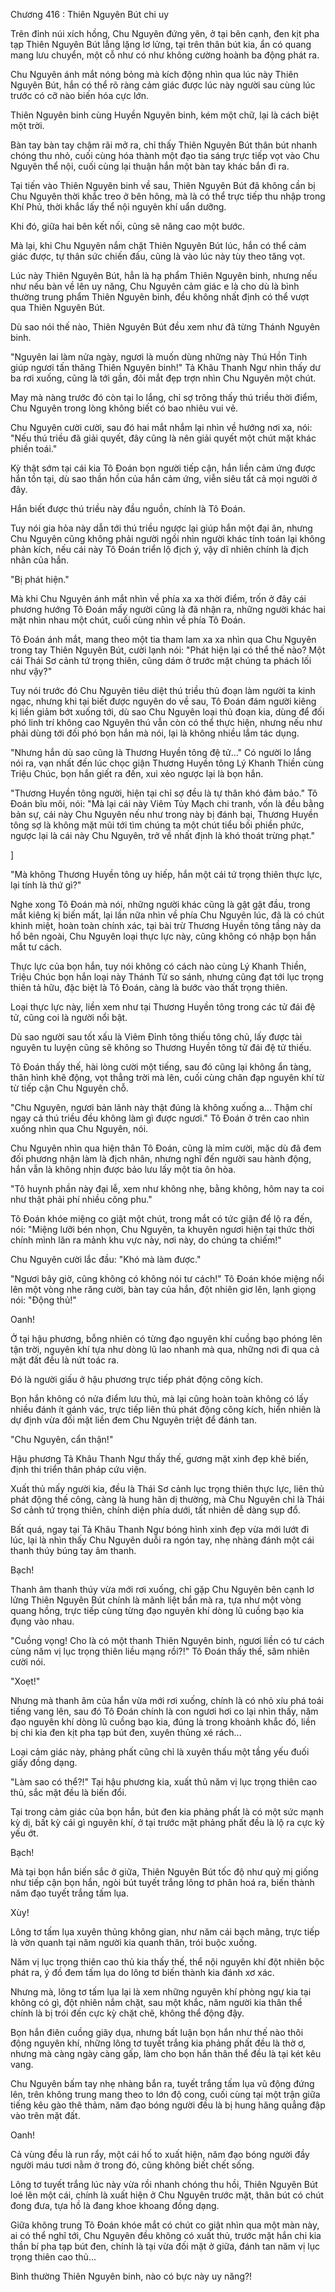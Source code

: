 




Chương 416 : Thiên Nguyên Bút chi uy


Trên đỉnh núi xích hồng, Chu Nguyên đứng yên, ở tại bên cạnh, đen kịt pha tạp Thiên Nguyên Bút lẳng lặng lơ lửng, tại trên thân bút kia, ẩn có quang mang lưu chuyển, một cỗ như có như không cường hoành ba động phát ra.

Chu Nguyên ánh mắt nóng bỏng mà kích động nhìn qua lúc này Thiên Nguyên Bút, hắn có thể rõ ràng cảm giác được lúc này người sau cùng lúc trước có cỡ nào biến hóa cực lớn.

Thiên Nguyên binh cùng Huyền Nguyên binh, kém một chữ, lại là cách biệt một trời.

Bàn tay bàn tay chậm rãi mở ra, chỉ thấy Thiên Nguyên Bút thân bút nhanh chóng thu nhỏ, cuối cùng hóa thành một đạo tia sáng trực tiếp vọt vào Chu Nguyên thể nội, cuối cùng lại thuận hắn một bàn tay khác bắn đi ra.

Tại tiến vào Thiên Nguyên binh về sau, Thiên Nguyên Bút đã không cần bị Chu Nguyên thời khắc treo ở bên hông, mà là có thể trực tiếp thu nhập trong Khí Phủ, thời khắc lấy thể nội nguyên khí uẩn dưỡng.

Khi đó, giữa hai bên kết nối, cũng sẽ nâng cao một bước.

Mà lại, khi Chu Nguyên nắm chặt Thiên Nguyên Bút lúc, hắn có thể cảm giác được, tự thân sức chiến đấu, cũng là vào lúc này tùy theo tăng vọt.

Lúc này Thiên Nguyên Bút, hẳn là hạ phẩm Thiên Nguyên binh, nhưng nếu như nếu bàn về lên uy năng, Chu Nguyên cảm giác e là cho dù là bình thường trung phẩm Thiên Nguyên binh, đều không nhất định có thể vượt qua Thiên Nguyên Bút.

Dù sao nói thế nào, Thiên Nguyên Bút đều xem như đã từng Thánh Nguyên binh.

"Nguyên lai làm nửa ngày, ngươi là muốn dùng những này Thú Hồn Tinh giúp ngươi tấn thăng Thiên Nguyên binh!" Tả Khâu Thanh Ngư nhìn thấy dư ba rơi xuống, cũng là tới gần, đôi mắt đẹp trợn nhìn Chu Nguyên một chút.

May mà nàng trước đó còn tại lo lắng, chỉ sợ trông thấy thú triều thời điểm, Chu Nguyên trong lòng không biết có bao nhiêu vui vẻ.

Chu Nguyên cười cười, sau đó hai mắt nhắm lại nhìn về hướng nơi xa, nói: "Nếu thú triều đã giải quyết, đây cũng là nên giải quyết một chút mặt khác phiền toái."

Kỳ thật sớm tại cái kia Tô Đoán bọn người tiếp cận, hắn liền cảm ứng được hắn tồn tại, dù sao thần hồn của hắn cảm ứng, viễn siêu tất cả mọi người ở đây.

Hắn biết được thú triều này đầu nguồn, chính là Tô Đoán.

Tuy nói gia hỏa này dẫn tới thú triều ngược lại giúp hắn một đại ân, nhưng Chu Nguyên cũng không phải người ngồi nhìn người khác tính toán lại không phản kích, nếu cái này Tô Đoán triển lộ địch ý, vậy dĩ nhiên chính là địch nhân của hắn.

"Bị phát hiện."

Mà khi Chu Nguyên ánh mắt nhìn về phía xa xa thời điểm, trốn ở đây cái phương hướng Tô Đoán mấy người cũng là đã nhận ra, những người khác hai mặt nhìn nhau một chút, cuối cùng nhìn về phía Tô Đoán.

Tô Đoán ánh mắt, mang theo một tia tham lam xa xa nhìn qua Chu Nguyên trong tay Thiên Nguyên Bút, cười lạnh nói: "Phát hiện lại có thể thế nào? Một cái Thái Sơ cảnh tứ trọng thiên, cũng dám ở trước mặt chúng ta phách lối như vậy?"

Tuy nói trước đó Chu Nguyên tiêu diệt thú triều thủ đoạn làm người ta kinh ngạc, nhưng khi tại biết được nguyên do về sau, Tô Đoán đám người kiêng kị liền giảm bớt xuống tới, dù sao Chu Nguyên loại thủ đoạn kia, dùng để đối phó linh trí không cao Nguyên thú vẫn còn có thể thực hiện, nhưng nếu như phải dùng tới đối phó bọn hắn mà nói, lại là không nhiều lắm tác dụng.

"Nhưng hắn dù sao cũng là Thương Huyền tông đệ tử..." Có người lo lắng nói ra, vạn nhất đến lúc chọc giận Thương Huyền tông Lý Khanh Thiền cùng Triệu Chúc, bọn hắn giết ra đến, xui xẻo ngược lại là bọn hắn.

"Thương Huyền tông người, hiện tại chỉ sợ đều là tự thân khó đảm bảo." Tô Đoán bĩu môi, nói: "Mà lại cái này Viêm Tủy Mạch chi tranh, vốn là đều bằng bản sự, cái này Chu Nguyên nếu như trong này bị đánh bại, Thương Huyền tông sợ là không mặt mũi tới tìm chúng ta một chút tiểu bối phiền phức, ngược lại là cái này Chu Nguyên, trở về nhất định là khó thoát trừng phạt."

]

"Mà không Thương Huyền tông uy hiếp, hắn một cái tứ trọng thiên thực lực, lại tính là thứ gì?"

Nghe xong Tô Đoán mà nói, những người khác cũng là gật gật đầu, trong mắt kiêng kị biến mất, lại lần nữa nhìn về phía Chu Nguyên lúc, đã là có chút khinh miệt, hoàn toàn chính xác, tại bài trừ Thương Huyền tông tầng này da hổ bên ngoài, Chu Nguyên loại thực lực này, cũng không có nhập bọn hắn mắt tư cách.

Thực lực của bọn hắn, tuy nói không có cách nào cùng Lý Khanh Thiền, Triệu Chúc bọn hắn loại này Thánh Tử so sánh, nhưng cũng đạt tới lục trọng thiên tả hữu, đặc biệt là Tô Đoán, càng là bước vào thất trọng thiên.

Loại thực lực này, liền xem như tại Thương Huyền tông trong các tử đái đệ tử, cũng coi là người nổi bật.

Dù sao người sau tốt xấu là Viêm Đỉnh tông thiếu tông chủ, lấy được tài nguyên tu luyện cũng sẽ không so Thương Huyền tông tử đái đệ tử thiếu.

Tô Đoán thấy thế, hài lòng cười một tiếng, sau đó cũng lại không ẩn tàng, thân hình khẽ động, vọt thẳng trời mà lên, cuối cùng chân đạp nguyên khí từ từ tiếp cận Chu Nguyên chỗ.

"Chu Nguyên, ngươi bản lãnh này thật đúng là không xuống a... Thậm chí ngay cả thú triều đều không làm gì được ngươi." Tô Đoán ở trên cao nhìn xuống nhìn qua Chu Nguyên, nói.

Chu Nguyên nhìn qua hiện thân Tô Đoán, cũng là mỉm cười, mặc dù đã đem đối phương nhận làm là địch nhân, nhưng nghĩ đến người sau hành động, hắn vẫn là không nhịn được bảo lưu lấy một tia ôn hòa.

"Tô huynh phần này đại lễ, xem như không nhẹ, bằng không, hôm nay ta coi như thật phải phí nhiều công phu."

Tô Đoán khóe miệng co giật một chút, trong mắt có tức giận để lộ ra đến, nói: "Miệng lưỡi bén nhọn, Chu Nguyên, ta khuyên ngươi hiện tại thức thời chính mình lăn ra mảnh khu vực này, nơi này, do chúng ta chiếm!"

Chu Nguyên cười lắc đầu: "Khó mà làm được."

"Ngươi bây giờ, cũng không có không nói tư cách!" Tô Đoán khóe miệng nổi lên một vòng nhe răng cười, bàn tay của hắn, đột nhiên giơ lên, lạnh giọng nói: "Động thủ!"

Oanh!

Ở tại hậu phương, bỗng nhiên có từng đạo nguyên khí cuồng bạo phóng lên tận trời, nguyên khí tựa như dòng lũ lao nhanh mà qua, những nơi đi qua cả mặt đất đều là nứt toác ra.

Đó là người giấu ở hậu phương trực tiếp phát động công kích.

Bọn hắn không có nửa điểm lưu thủ, mà lại cũng hoàn toàn không có lấy nhiều đánh ít gánh vác, trực tiếp liên thủ phát động công kích, hiển nhiên là dự định vừa đối mặt liền đem Chu Nguyên triệt để đánh tan.

"Chu Nguyên, cẩn thận!"

Hậu phương Tả Khâu Thanh Ngư thấy thế, gương mặt xinh đẹp khẽ biến, định thi triển thân pháp cứu viện.

Xuất thủ mấy người kia, đều là Thái Sơ cảnh lục trọng thiên thực lực, liên thủ phát động thế công, càng là hung hãn dị thường, mà Chu Nguyên chỉ là Thái Sơ cảnh tứ trọng thiên, chính diện phía dưới, tất nhiên dễ dàng sụp đổ.

Bất quá, ngay tại Tả Khâu Thanh Ngư bóng hình xinh đẹp vừa mới lướt đi lúc, lại là nhìn thấy Chu Nguyên duỗi ra ngón tay, nhẹ nhàng đánh một cái thanh thúy búng tay âm thanh.

Bạch!

Thanh âm thanh thúy vừa mới rơi xuống, chỉ gặp Chu Nguyên bên cạnh lơ lửng Thiên Nguyên Bút chính là mãnh liệt bắn mà ra, tựa như một vòng quang hồng, trực tiếp cùng từng đạo nguyên khí dòng lũ cuồng bạo kia đụng vào nhau.

"Cuồng vọng! Cho là có một thanh Thiên Nguyên binh, ngươi liền có tư cách cùng năm vị lục trọng thiên liều mạng rồi?!" Tô Đoán thấy thế, sâm nhiên cười nói.

"Xoẹt!"

Nhưng mà thanh âm của hắn vừa mới rơi xuống, chính là có nhỏ xíu phá toái tiếng vang lên, sau đó Tô Đoán chính là con ngươi hơi co lại nhìn thấy, năm đạo nguyên khí dòng lũ cuồng bạo kia, đúng là trong khoảnh khắc đó, liền bị chi kia đen kịt pha tạp bút đen, xuyên thủng xé rách...

Loại cảm giác này, phảng phất cũng chỉ là xuyên thấu một tầng yếu đuối giấy đồng dạng.

"Làm sao có thể?!" Tại hậu phương kia, xuất thủ năm vị lục trọng thiên cao thủ, sắc mặt đều là biến đổi.

Tại trong cảm giác của bọn hắn, bút đen kia phảng phất là có một sức mạnh kỳ dị, bất kỳ cái gì nguyên khí, ở tại trước mặt phảng phất đều là lộ ra cực kỳ yếu ớt.

Bạch!

Mà tại bọn hắn biến sắc ở giữa, Thiên Nguyên Bút tốc độ như quỷ mị giống như tiếp cận bọn hắn, ngòi bút tuyết trắng lông tơ phân hoá ra, biến thành năm đạo tuyết trắng tấm lụa.

Xùy!

Lông tơ tấm lụa xuyên thủng không gian, như năm cái bạch mãng, trực tiếp là vờn quanh tại năm người kia quanh thân, trói buộc xuống.

Năm vị lục trọng thiên cao thủ kia thấy thế, thể nội nguyên khí đột nhiên bộc phát ra, ý đồ đem tấm lụa do lông tơ biến thành kia đánh xơ xác.

Nhưng mà, lông tơ tấm lụa lại là xem những nguyên khí phòng ngự kia tại không có gì, đột nhiên nắm chặt, sau một khắc, năm người kia thân thể chính là bị trói đến cực kỳ chặt chẽ, không thể động đậy.

Bọn hắn điên cuồng giãy dụa, nhưng bất luận bọn hắn như thế nào thôi động nguyên khí, những lông tơ tuyết trắng kia phảng phất đều là thờ ơ, nhưng mà càng ngày càng gấp, làm cho bọn hắn thân thể đều là tại két kêu vang.

Chu Nguyên bấm tay nhẹ nhàng bắn ra, tuyết trắng tấm lụa vũ động đứng lên, trên không trung mang theo to lớn độ cong, cuối cùng tại một trận giữa tiếng kêu gào thê thảm, năm đạo bóng người đều là bị hung hăng quẳng đập vào trên mặt đất.

Oanh!

Cả vùng đều là run rẩy, một cái hố to xuất hiện, năm đạo bóng người đầy người máu tươi nằm ở trong đó, cũng không biết chết sống.

Lông tơ tuyết trắng lúc này vừa rồi nhanh chóng thu hồi, Thiên Nguyên Bút loé lên một cái, chính là xuất hiện ở Chu Nguyên trước mặt, thân bút có chút đong đưa, tựa hồ là đang khoe khoang đồng dạng.

Giữa không trung Tô Đoán khóe mắt có chút co giật nhìn qua một màn này, ai có thể nghĩ tới, Chu Nguyên đều không có xuất thủ, trước mặt hắn chi kia thần bí pha tạp bút đen, chính là tại vừa đối mặt ở giữa, đánh tan năm vị lục trọng thiên cao thủ...

Bình thường Thiên Nguyên binh, nào có bực này uy năng?!




